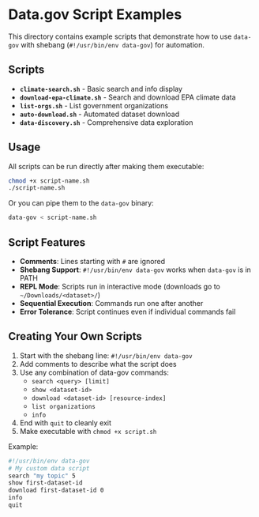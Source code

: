 # Data.gov Script Examples

This directory contains example scripts that demonstrate how to use `data-gov` with shebang (`#!/usr/bin/env data-gov`) for automation.

## Scripts

- **`climate-search.sh`** - Basic search and info display
- **`download-epa-climate.sh`** - Search and download EPA climate data
- **`list-orgs.sh`** - List government organizations  
- **`auto-download.sh`** - Automated dataset download
- **`data-discovery.sh`** - Comprehensive data exploration

## Usage

All scripts can be run directly after making them executable:

```bash
chmod +x script-name.sh
./script-name.sh
```

Or you can pipe them to the `data-gov` binary:

```bash
data-gov < script-name.sh
```

## Script Features

- **Comments**: Lines starting with `#` are ignored
- **Shebang Support**: `#!/usr/bin/env data-gov` works when `data-gov` is in PATH
- **REPL Mode**: Scripts run in interactive mode (downloads go to `~/Downloads/<dataset>/`)
- **Sequential Execution**: Commands run one after another
- **Error Tolerance**: Script continues even if individual commands fail

## Creating Your Own Scripts

1. Start with the shebang line: `#!/usr/bin/env data-gov`
2. Add comments to describe what the script does
3. Use any combination of data-gov commands:
   - `search <query> [limit]`
   - `show <dataset-id>`
   - `download <dataset-id> [resource-index]`
   - `list organizations`
   - `info`
4. End with `quit` to cleanly exit
5. Make executable with `chmod +x script.sh`

Example:
```bash
#!/usr/bin/env data-gov
# My custom data script
search "my topic" 5
show first-dataset-id
download first-dataset-id 0
info
quit
```